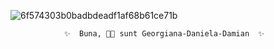 ![6f574303b0badbdeadf1af68b61ce71b](https://github.com/user-attachments/assets/1fdd5ef6-5900-486c-ad9a-a8246d4c175e)

                ✨  Buna, 👋🏼 sunt Georgiana-Daniela-Damian  ✨





